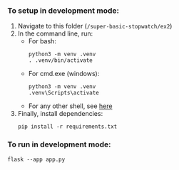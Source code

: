 ### To setup in development mode:
1.  Navigate to this folder (`/super-basic-stopwatch/ex2`)
2.  In the command line, run:
    - For bash:
      ```
      python3 -m venv .venv
      . .venv/bin/activate
      ```
    - For cmd.exe (windows):
      ```
      python3 -m venv .venv
      .venv\Scripts\activate
      ```
    - For any other shell, see [here](https://docs.python.org/3/library/venv.html#how-venvs-work)
3. Finally, install dependencies:
   ```
   pip install -r requirements.txt
   ```


### To run in development mode:
```
flask --app app.py 
```
